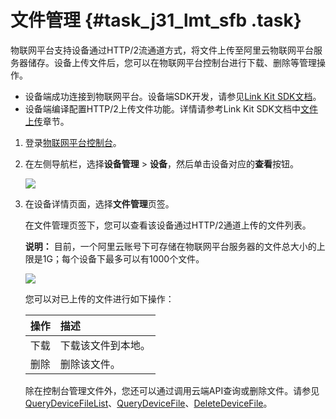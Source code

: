 # 文件管理 {#task_j31_lmt_sfb .task}

物联网平台支持设备通过HTTP/2流通道方式，将文件上传至阿里云物联网平台服务器储存。设备上传文件后，您可以在物联网平台控制台进行下载、删除等管理操作。

-   设备端成功连接到物联网平台。设备端SDK开发，请参见[Link Kit SDK文档](https://help.aliyun.com/product/93051.html)。
-   设备端编译配置HTTP/2上传文件功能。详情请参考Link Kit SDK文档中[文件上传](https://help.aliyun.com/document_detail/111057.html)章节。

1.  登录[物联网平台控制台](http://iot.console.aliyun.com/)。 
2.  在左侧导航栏，选择**设备管理** \> **设备**，然后单击设备对应的**查看**按钮。 

    ![](http://static-aliyun-doc.oss-cn-hangzhou.aliyuncs.com/assets/img/61448/155627202231465_zh-CN.png)

3.  在设备详情页面，选择**文件管理**页签。 

    在文件管理页签下，您可以查看该设备通过HTTP/2通道上传的文件列表。

    **说明：** 目前，一个阿里云账号下可存储在物联网平台服务器的文件总大小的上限是1G；每个设备下最多可以有1000个文件。

    ![](http://static-aliyun-doc.oss-cn-hangzhou.aliyuncs.com/assets/img/61448/155627202231618_zh-CN.png)

    您可以对已上传的文件进行如下操作：

    |操作|描述|
    |:-|:-|
    |下载|下载该文件到本地。|
    |删除|删除该文件。|

    除在控制台管理文件外，您还可以通过调用云端API查询或删除文件。请参见[QueryDeviceFileList](../../../../cn.zh-CN/云端开发指南/云端API参考/设备管理/QueryDeviceFileList.md#)、[QueryDeviceFile](../../../../cn.zh-CN/云端开发指南/云端API参考/设备管理/QueryDeviceFile.md#)、[DeleteDeviceFile](../../../../cn.zh-CN/云端开发指南/云端API参考/设备管理/DeleteDeviceFile.md#)。



